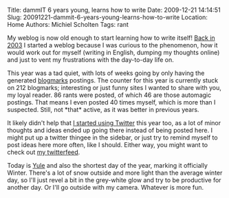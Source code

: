 Title: dammIT 6 years young, learns how to write
Date: 2009-12-21 14:14:51
Slug: 20091221-dammit-6-years-young-learns-how-to-write
Location: Home
Authors: Michiel Scholten
Tags: rant

<p>My weblog is now old enough to start learning how to write itself! <a href="http://aquariusoft.org/~mbscholt/index.php?rantid=5">Back in 2003</a> I started a weblog because I was curious to the phenomenon, how it would work out for myself (writing in English, dumping my thoughts online) and just to vent my frustrations with the day-to-day life on.</p>

<p>This year was a tad quiet, with lots of weeks going by only having the generated <a href="http://aquariusoft.org/~mbscholt/blogmarks.php">blogmarks</a> postings. The counter for this year is currently stuck on 212 blogmarks; interesting or just funny sites I wanted to share with you, my loyal reader. 86 rants were posted, of which 46 are those automagic postings. That means I even posted 40 times myself, which is more than I suspected. Still, not *that* active, as it was better in previous years.</p>

<p>It likely didn't help that <a href="http://aquariusoft.org/~mbscholt/index.php?rantid=825">I started using Twitter</a> this year too, as a lot of minor thoughts and ideas ended up going there instead of being posted here. I might put up a twitter thingee in the sidebar, or just try to remind myself to post ideas here more often, like I should. Either way, you might want to check out <a href="http://twitter.com/michielscholten">my twitterfeed</a>.</p>

<p>Today is <a href="http://en.wikipedia.org/wiki/Yule">Yule</a> and also the shortest day of the year, marking it officially Winter. There's a lot of snow outside and more light than the average winter day, so I'll just revel a bit in the grey-white glow and try to be productive for another day. Or I'll go outside with my camera. Whatever is more fun.</p>